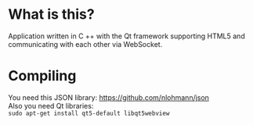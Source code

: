 What is this?
=============

Application written in C ++ with the Qt framework supporting HTML5 and communicating with each other via WebSocket.

Compiling
=========

You need this JSON library: https://github.com/nlohmann/json  
Also you need Qt libraries:  
```sudo apt-get install qt5-default libqt5webview```
